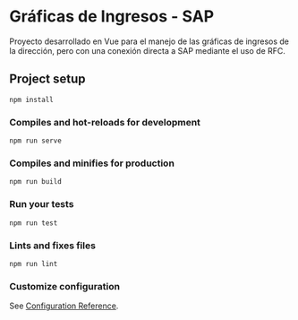 # Gráficas de Ingresos - SAP

Proyecto desarrollado en Vue para el manejo de las gráficas de ingresos de la dirección, pero con una conexión directa a SAP mediante el uso de RFC.

## Project setup
```
npm install
```

### Compiles and hot-reloads for development
```
npm run serve
```

### Compiles and minifies for production
```
npm run build
```

### Run your tests
```
npm run test
```

### Lints and fixes files
```
npm run lint
```

### Customize configuration
See [Configuration Reference](https://cli.vuejs.org/config/).
